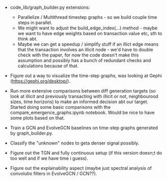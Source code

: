 - code_lib/graph_builder.py extensions:
    - Parallelize / Multithread timestep graphs - so we build couple time steps in parallel.
    - We might want to adjust the build_edge_index(...) method - maybe we want to have edge weights based on transaction value etc, sth to think abt.
    - Maybe we can get a speedup / simplify stuff if an illict edge means that the transaction involves an illicit node - we'd have to double check with the paper, for now the code doesn't make this assumption and possibly has a bunch of redundant checks and calculations because of that.

- Figure out a way to visualize the time-step graphs, was looking at Gephi (https://gephi.org/desktop/).
- Run more extensive comparisons between diff generation targets (so look at illicit and previously transacting with illicit or not, neighbourood sizes, time horizons) to make an informed decision abt our target. Started doing some basic comparisons with the compare_emergence_graphs.ipynb notebook. Would be nice to have some plots based on that.
- Train a GCN and EvolveGCN baselines on time-step graphs generated by graph_builder.py.
- Classify the "unknown" nodes to geta denser signal possibly.
- Figure out the TGN and fully continuous setup (if this version doesn;t do too well and if we have time i guess).
- Figure out the explainability aspect (maybe just spectral analysis of convolutio filters in EvolveGCN / GCN??).